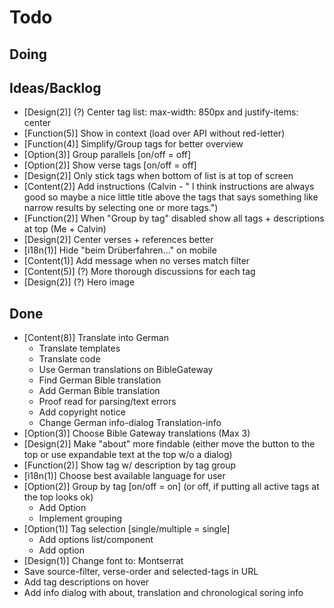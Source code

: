 # Todo

## Doing


## Ideas/Backlog
- [Design(2)] (?) Center tag list: max-width: 850px and justify-items: center
- [Function(5)] Show in context (load over API without red-letter)
- [Function(4)] Simplify/Group tags for better overview
- [Option(3)] Group parallels [on/off = off]
- [Option(2)] Show verse tags [on/off = off]
- [Design(2)] Only stick tags when bottom of list is at top of screen
- [Content(2)] Add instructions (Calvin - " I think instructions are always good so maybe a nice little title above the tags that says something like narrow results by selecting one or more tags.")
- [Function(2)] When "Group by tag" disabled show all tags + descriptions at top (Me + Calvin)
- [Design(2)] Center verses + references better
- [i18n(1)] Hide "beim Drüberfahren..." on mobile
- [Content(1)] Add message when no verses match filter
- [Content(5)] (?) More thorough discussions for each tag
- [Design(2)] (?) Hero image


## Done
- [Content(8)] Translate into German
    - Translate templates
    - Translate code
    - Use German translations on BibleGateway
    - Find German Bible translation
    - Add German Bible translation
    - Proof read for parsing/text errors
    - Add copyright notice
    - Change German info-dialog Translation-info
- [Option(3)] Choose Bible Gateway translations (Max 3)
- [Design(2)] Make "about" more findable (either move the button to the top or use expandable text at the top w/o a dialog)
- [Function(2)] Show tag w/ description by tag group
- [i18n(1)] Choose best available language for user
- [Option(2)] Group by tag [on/off = on] (or off, if putting all active tags at the top looks ok)
    - Add Option
    - Implement grouping
- [Option(1)] Tag selection [single/multiple = single]
    - Add options list/component
    - Add option
- [Design(1)] Change font to: Montserrat
- Save source-filter, verse-order and selected-tags in URL
- Add tag descriptions on hover
- Add info dialog with about, translation and chronological soring info